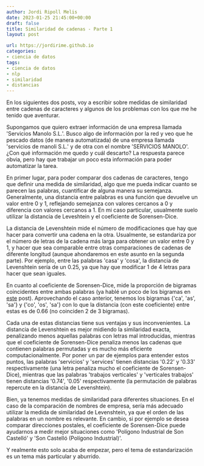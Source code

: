 ```yaml
---
author: Jordi Ripoll Melis
date: 2023-01-25 21:45:00+00:00
draft: false
title: Similaridad de cadenas - Parte 1
layout: post

url: https://jordirime.github.io
categories:
- ciencia de datos
tags:
- ciencia de datos
- nlp
- similaridad
- distancias
---
```


En los siguientes dos posts, voy a escribir sobre medidas de similaridad entre cadenas de caracteres y algunos de los problemas con los que me he tenido que aventurar.

Supongamos que quiero extraer información de una empresa llamada 'Servicios Manolo S.L.'. Busco algo de información por la red y veo que he pescado datos (de manera automatizada) de una empresa llamada 'servicios de manoli S.L.' y de otra con el nombre 'SERVICIOS MANOLO'. ¿Con qué información me quedo y cuál descarto? La respuesta parece obvia, pero hay que trabajar un poco esta información para poder automatizar la tarea.

En primer lugar, para poder comparar dos cadenas de caracteres, tengo que definir una medida de similaridad, algo que me pueda indicar cuanto se parecen las palabras, cuantificar de alguna manera su semejanza. Generalmente, una distancia entre palabras es una función que devuelve un valor entre 0 y 1, reflejando semejanza con valores cercanos a 0 y diferencia con valores cercanos a 1. En mi caso particular, usualmente suelo utilizar la distancia de Leveshtein y el coeficiente de Sorensen-Dice.

La distancia de Levenshtein mide el número de modificaciones que hay que hacer para convertir una cadena en la otra. Usualmente, se estandariza por el número de letras de la cadena más larga para obtener un valor entre 0 y 1, y hacer que sea comparable entre otras comparaciones de cadenas de diferente longitud (aunque ahondaremos en este asunto en la segunda parte). Por ejemplo, entre las palabras 'casa' y 'cosa', la distancia de Levenshtein sería de un 0.25, ya que hay que modificar 1 de 4 letras para hacer que sean iguales.

En cuanto al coeficiente de Sorensen-Dice, mide la proporción de bigramas coincidentes entre ambas palabras (ya hablé un poco de los bigramas en [este](https://jordirime.github.io/2023-01-23-language-detector/) post). Aprovechando el caso anterior, tenemos los bigramas {'ca', 'as', 'sa'} y {'co', 'os', 'sa'} con lo que la distancia (con este coeficiente) entre estas es de 0.66 (no coinciden 2 de 3 bigramas).

Cada una de estas distancias tiene sus ventajas y sus inconvenientes. La distancia de Levenshtein es mejor midiendo la similaridad exacta, penalizando menos aquellas palabras con letras mal introducidas, mientras que el coeficiente de Sorensen-Dice penaliza menos las cadenas que contienen palabras permutadas y es mucho más eficiente computacionalmente. Por poner un par de ejemplos para entender estos puntos, las palabras 'servicios' y 'services' tienen distancias '0.22' y '0.33' respectivamente (una letra penaliza mucho el coeficiente de Sorensen-Dice), mientras que las palabras 'trabajos verticales' y 'verticales trabajos' tienen distancias '0.74', '0.05' respectivamente (la permutación de palabras repercute en la distancia de Levenshtein).

Bien, ya tenemos medidas de similaridad para diferentes situaciones. En el caso de la comparación de nombres de empresa, sería más adecuado utilizar la medida de similaridad de Levenshtein, ya que el orden de las palabras en un nombre es relevante. En cambio, si por ejemplo se desea comparar direcciones postales, el coeficiente de Sorensen-Dice puede ayudarnos a medir mejor situaciones como 'Polígono Industrial de Son Castelló' y 'Son Castelló (Polígono Industrial)'.

Y realmente esto solo acaba de empezar, pero el tema de estandarización es un tema más particular y aburrido.
